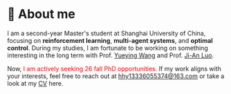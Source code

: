 
# 💬 About me
<!-- # 🎖 Honors and Awards -->
I am a second-year Master's student at Shanghai University of China, focusing on **reinforcement learning**, **multi-agent systems**, and **optimal control**. During my studies, I am fortunate to be working on something interesting in the long term with Prof. [Yueying Wang](https://ieeexplore.ieee.org/author/38468458800) and Prof. [Ji-An Luo](https://ieeexplore.ieee.org/author/37537081300). 

Now, <span style="color: red">I am actively seeking 26 fall PhD opportunities.</span>  If my work aligns with your interests, feel free to reach out at [hhy13336055374@163.com](mailto:hhy13336055374@163.com) or take a look at my [CV](CV) here.
